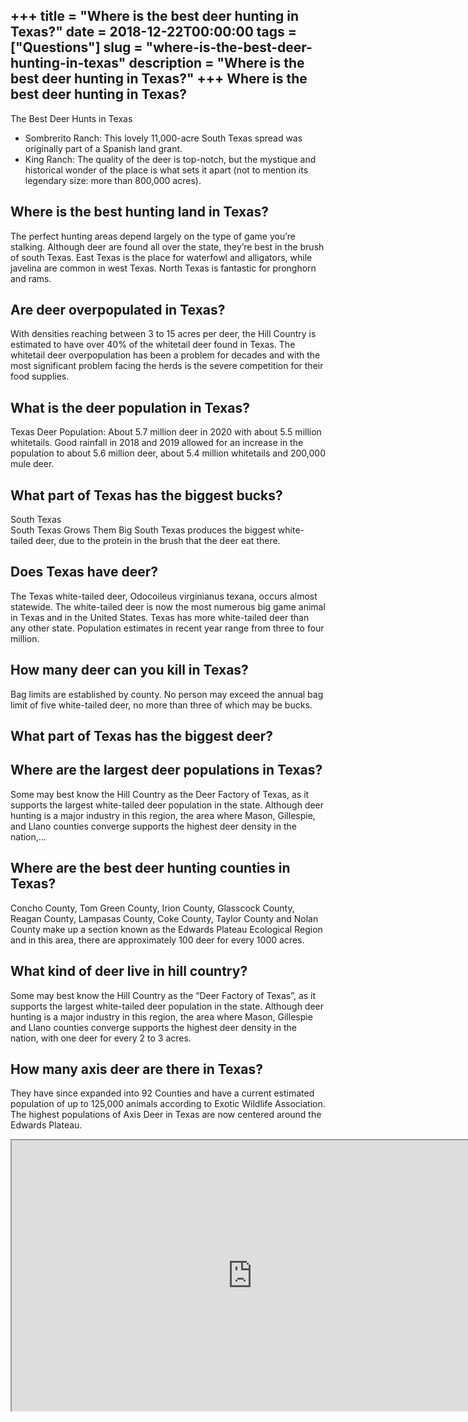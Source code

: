 +++
title = "Where is the best deer hunting in Texas?"
date = 2018-12-22T00:00:00
tags = ["Questions"]
slug = "where-is-the-best-deer-hunting-in-texas"
description = "Where is the best deer hunting in Texas?"
+++
Where is the best deer hunting in Texas?
----------------------------------------

The Best Deer Hunts in Texas

- Sombrerito Ranch: This lovely 11,000-acre South Texas spread was originally part of a Spanish land grant.
- King Ranch: The quality of the deer is top-notch, but the mystique and historical wonder of the place is what sets it apart (not to mention its legendary size: more than 800,000 acres).

Where is the best hunting land in Texas?
----------------------------------------

The perfect hunting areas depend largely on the type of game you’re stalking. Although deer are found all over the state, they’re best in the brush of south Texas. East Texas is the place for waterfowl and alligators, while javelina are common in west Texas. North Texas is fantastic for pronghorn and rams.

Are deer overpopulated in Texas?
--------------------------------

With densities reaching between 3 to 15 acres per deer, the Hill Country is estimated to have over 40% of the whitetail deer found in Texas. The whitetail deer overpopulation has been a problem for decades and with the most significant problem facing the herds is the severe competition for their food supplies.

What is the deer population in Texas?
-------------------------------------

Texas Deer Population: About 5.7 million deer in 2020 with about 5.5 million whitetails. Good rainfall in 2018 and 2019 allowed for an increase in the population to about 5.6 million deer, about 5.4 million whitetails and 200,000 mule deer.

What part of Texas has the biggest bucks?
-----------------------------------------

South Texas  
South Texas Grows Them Big South Texas produces the biggest white-tailed deer, due to the protein in the brush that the deer eat there.

Does Texas have deer?
---------------------

The Texas white-tailed deer, Odocoileus virginianus texana, occurs almost statewide. The white-tailed deer is now the most numerous big game animal in Texas and in the United States. Texas has more white-tailed deer than any other state. Population estimates in recent year range from three to four million.

How many deer can you kill in Texas?
------------------------------------

Bag limits are established by county. No person may exceed the annual bag limit of five white-tailed deer, no more than three of which may be bucks.

What part of Texas has the biggest deer?
----------------------------------------

Where are the largest deer populations in Texas?
------------------------------------------------

Some may best know the Hill Country as the Deer Factory of Texas, as it supports the largest white-tailed deer population in the state. Although deer hunting is a major industry in this region, the area where Mason, Gillespie, and Llano counties converge supports the highest deer density in the nation,…

Where are the best deer hunting counties in Texas?
--------------------------------------------------

Concho County, Tom Green County, Irion County, Glasscock County, Reagan County, Lampasas County, Coke County, Taylor County and Nolan County make up a section known as the Edwards Plateau Ecological Region and in this area, there are approximately 100 deer for every 1000 acres.

What kind of deer live in hill country?
---------------------------------------

Some may best know the Hill Country as the “Deer Factory of Texas”, as it supports the largest white-tailed deer population in the state. Although deer hunting is a major industry in this region, the area where Mason, Gillespie and Llano counties converge supports the highest deer density in the nation, with one deer for every 2 to 3 acres.

How many axis deer are there in Texas?
--------------------------------------

They have since expanded into 92 Counties and have a current estimated population of up to 125,000 animals according to Exotic Wildlife Association. The highest populations of Axis Deer in Texas are now centered around the Edwards Plateau.

<iframe allow="accelerometer; autoplay; clipboard-write; encrypted-media; gyroscope; picture-in-picture" allowfullscreen="" class="__youtube_prefs__  epyt-is-override  no-lazyload" data-no-lazy="1" data-origheight="433" data-origwidth="770" data-skipgform_ajax_framebjll="" height="433" id="_ytid_47829" loading="lazy" src="https://www.youtube.com/embed/uKRxGKCiv0o?enablejsapi=1&autoplay=0&cc_load_policy=0&cc_lang_pref=&iv_load_policy=1&loop=0&modestbranding=0&rel=1&fs=1&playsinline=0&autohide=2&theme=dark&color=red&controls=1&" title="YouTube player" width="770"></iframe>